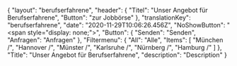 {
"layout": "berufserfahrene",
  "header": {
    "Titel": "Unser Angebot für Berufserfahrene",
    "Button": "zur Jobbörse"
  },
  "translationKey": "berufserfahrene",
  "date": "2020-11-29T10:06:26.456Z",
  "NoShowButton": "<span style=\"display: none;\">",
  "Button": {
    "Senden": "Senden",
    "Anfragen": "Anfragen"
  },
  "Filtermenu": {
    "All": "Alle",
    "Items": [
      "München /",
      "Hannover /",
      "Münster /",
      "Karlsruhe /",
      "Nürnberg /",
      "Hamburg /"
    ]
  },
  "Title": "Unser Angebot für Berufserfahrene",
  "description": "Description"
}